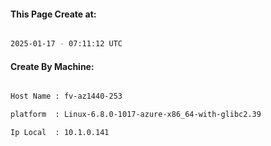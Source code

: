 
   
#### This Page Create at:

```bash

2025-01-17 - 07:11:12 UTC

```

#### Create By Machine:

```bash

Host Name : fv-az1440-253

platform  : Linux-6.8.0-1017-azure-x86_64-with-glibc2.39

Ip Local  : 10.1.0.141

```

